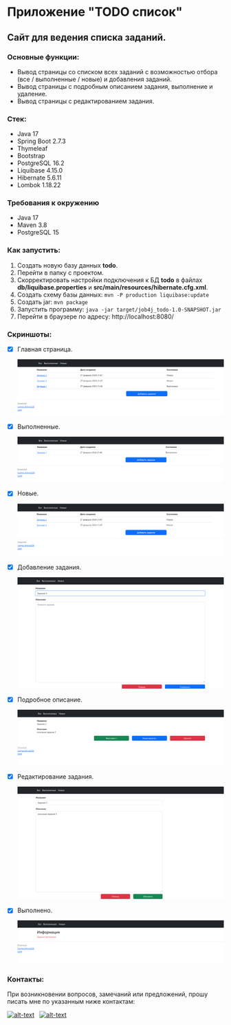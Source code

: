 # Приложение "TODO список"

## Сайт для ведения списка заданий.

### Основные функции:
- Вывод страницы со списком всех заданий 
  с возможностью отбора (все / выполненные / новые) и добавления заданий.
- Вывод страницы с подробным описанием задания, выполнение и удаление.
- Вывод страницы с редактированием задания.

### Стек:
- Java 17
- Spring Boot 2.7.3
- Thymeleaf
- Bootstrap
- PostgreSQL 16.2
- Liquibase 4.15.0
- Hibernate 5.6.11
- Lombok 1.18.22

### Требования к окружению
- Java 17
- Maven 3.8
- PostgreSQL 15

### Как запустить:
1. Создать новую базу данных **todo**.
2. Перейти в папку с проектом.
3. Скорректировать настройки подключения к БД **todo** в файлах 
   **db/liquibase.properties** и **src/main/resources/hibernate.cfg.xml**.
4. Создать схему базы данных: `mvn -P production liquibase:update`
5. Создать jar: `mvn package`
6. Запустить программу: `java -jar target/job4j_todo-1.0-SNAPSHOT.jar`
7. Перейти в браузере по адресу: http://localhost:8080/

### Скриншоты:

- [x] Главная страница.

  ![](/files/readme/1.png)

- [x] Выполненные.

  ![](/files/readme/2.png)

- [x] Новые.

  ![](/files/readme/3.png)

- [x] Добавление задания.

  ![](/files/readme/4.png)

- [x] Подробное описание.

  ![](/files/readme/5.png)

- [x] Редактирование задания.

  ![](/files/readme/6.png)

- [x] Выполнено.

  ![](/files/readme/7.png)

### Контакты:
При возникновении вопросов, замечаний или предложений, прошу писать мне по указанным ниже контактам:

[![alt-text](https://img.shields.io/badge/-telegram-grey?style=flat&logo=telegram&logoColor=white)](https://t.me/Artyrio226)&nbsp;&nbsp;
[![alt-text](https://img.shields.io/badge/@%20email-005FED?style=flat&logo=mail&logoColor=white)](mailto:artur_sar_80@mail.ru)
